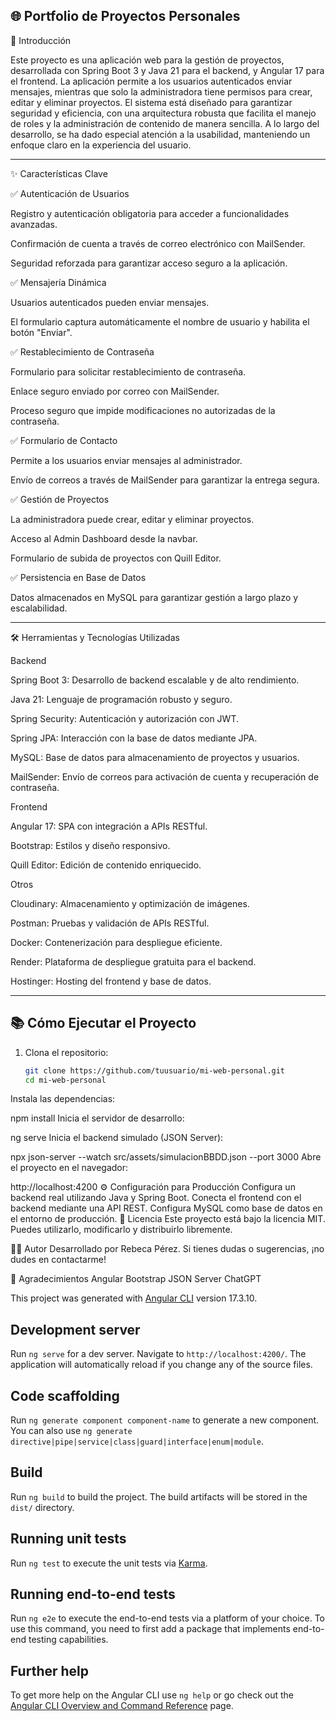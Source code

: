 ## 🌐 Portfolio de Proyectos Personales

📖 Introducción

Este proyecto es una aplicación web para la gestión de proyectos, desarrollada con Spring Boot 3 y Java 21 para el backend, y Angular 17 para el frontend. La aplicación permite a los usuarios autenticados enviar mensajes, mientras que solo la administradora tiene permisos para crear, editar y eliminar proyectos. El sistema está diseñado para garantizar seguridad y eficiencia, con una arquitectura robusta que facilita el manejo de roles y la administración de contenido de manera sencilla. A lo largo del desarrollo, se ha dado especial atención a la usabilidad, manteniendo un enfoque claro en la experiencia del usuario.

---

✨ Características Clave

✅ Autenticación de Usuarios

Registro y autenticación obligatoria para acceder a funcionalidades avanzadas.

Confirmación de cuenta a través de correo electrónico con MailSender.

Seguridad reforzada para garantizar acceso seguro a la aplicación.

✅ Mensajería Dinámica

Usuarios autenticados pueden enviar mensajes.

El formulario captura automáticamente el nombre de usuario y habilita el botón "Enviar".

✅ Restablecimiento de Contraseña

Formulario para solicitar restablecimiento de contraseña.

Enlace seguro enviado por correo con MailSender.

Proceso seguro que impide modificaciones no autorizadas de la contraseña.

✅ Formulario de Contacto

Permite a los usuarios enviar mensajes al administrador.

Envío de correos a través de MailSender para garantizar la entrega segura.

✅ Gestión de Proyectos

La administradora puede crear, editar y eliminar proyectos.

Acceso al Admin Dashboard desde la navbar.

Formulario de subida de proyectos con Quill Editor.

✅ Persistencia en Base de Datos

Datos almacenados en MySQL para garantizar gestión a largo plazo y escalabilidad.

---

🛠️ Herramientas y Tecnologías Utilizadas

Backend

Spring Boot 3: Desarrollo de backend escalable y de alto rendimiento.

Java 21: Lenguaje de programación robusto y seguro.

Spring Security: Autenticación y autorización con JWT.

Spring JPA: Interacción con la base de datos mediante JPA.

MySQL: Base de datos para almacenamiento de proyectos y usuarios.

MailSender: Envío de correos para activación de cuenta y recuperación de contraseña.

Frontend

Angular 17: SPA con integración a APIs RESTful.

Bootstrap: Estilos y diseño responsivo.

Quill Editor: Edición de contenido enriquecido.

Otros

Cloudinary: Almacenamiento y optimización de imágenes.

Postman: Pruebas y validación de APIs RESTful.

Docker: Contenerización para despliegue eficiente.

Render: Plataforma de despliegue gratuita para el backend.

Hostinger: Hosting del frontend y base de datos.

---

## 📚 Cómo Ejecutar el Proyecto

1. Clona el repositorio:
   ```bash
   git clone https://github.com/tuusuario/mi-web-personal.git
   cd mi-web-personal
Instala las dependencias:

npm install
Inicia el servidor de desarrollo:

ng serve
Inicia el backend simulado (JSON Server):

npx json-server --watch src/assets/simulacionBBDD.json --port 3000
Abre el proyecto en el navegador:

http://localhost:4200
⚙️ Configuración para Producción
Configura un backend real utilizando Java y Spring Boot.
Conecta el frontend con el backend mediante una API REST.
Configura MySQL como base de datos en el entorno de producción.
📄 Licencia
Este proyecto está bajo la licencia MIT. Puedes utilizarlo, modificarlo y distribuirlo libremente.

🧑‍💻 Autor
Desarrollado por Rebeca Pérez.
Si tienes dudas o sugerencias, ¡no dudes en contactarme!

🌟 Agradecimientos
Angular
Bootstrap
JSON Server
ChatGPT


This project was generated with [Angular CLI](https://github.com/angular/angular-cli) version 17.3.10.

## Development server

Run `ng serve` for a dev server. Navigate to `http://localhost:4200/`. The application will automatically reload if you change any of the source files.

## Code scaffolding

Run `ng generate component component-name` to generate a new component. You can also use `ng generate directive|pipe|service|class|guard|interface|enum|module`.

## Build

Run `ng build` to build the project. The build artifacts will be stored in the `dist/` directory.

## Running unit tests

Run `ng test` to execute the unit tests via [Karma](https://karma-runner.github.io).

## Running end-to-end tests

Run `ng e2e` to execute the end-to-end tests via a platform of your choice. To use this command, you need to first add a package that implements end-to-end testing capabilities.

## Further help

To get more help on the Angular CLI use `ng help` or go check out the [Angular CLI Overview and Command Reference](https://angular.io/cli) page.
